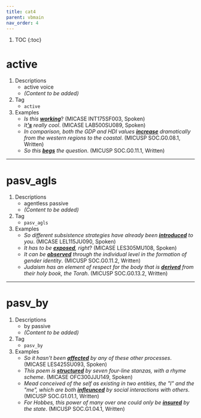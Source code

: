 ```yaml
---
title: cat4
parent: vbmain
nav_order: 4
---
```

1. TOC
{:toc}

# active

1. Descriptions
    - active voice
    - *(Content to be added)*
2. Tag
    - `active`
3. Examples
    - *Is this <ins>**working**</ins>*? (MICASE INT175SF003, Spoken)
    - *It<ins>**'s**</ins> really cool*. (MICASE LAB500SU089, Spoken) 
    - *In comparison, both the GDP and HDI values <ins>**increase**</ins> dramatically from the western regions to the coastal*. (MICUSP SOC.G0.08.1, Written)
    - *So this <ins>**begs**</ins> the question*. (MICUSP SOC.G0.11.1, Written)

---

# pasv_agls

1. Descriptions
    - agentless passive
    - *(Content to be added)*
2. Tag
    - `pasv_agls`
3. Examples
    - *So different subsistence strategies have already been <ins>**introduced**</ins> to you*. (MICASE LEL115JU090, Spoken)
    - *It has to be <ins>**exposed**</ins>, right*? (MICASE LES305MU108, Spoken)
    - *It can be <ins>**observed**</ins> through the individual level in the formation of gender identity*. (MICUSP SOC.G0.11.2, Written)
    - *Judaism has an element of respect for the body that is **<ins>derived</ins>** from their holy book, the Torah*. (MICUSP SOC.G0.13.2, Written)

---

# pasv_by

1. Descriptions
    - by passive
    - *(Content to be added)*
2. Tag
    - `pasv_by`
3. Examples
    - *So it hasn't been <ins>**affected**</ins> by any of these other processes*. (MICASE LES425SU093, Spoken)
    - *This poem is <ins>**structured**</ins> by seven four-line stanzas, with a rhyme scheme*. (MICASE OFC300JJU149, Spoken)
    - *Mead conceived of the self as existing in two entities, the "I" and the "me", which are both <ins>**infleunced**</ins> by social interactions with others*. (MICUSP SOC.G1.01.1, Written)
    - *For Hobbes, this power of many over one could only be <ins>**insured**</ins> by the state*. (MICUSP SOC.G1.04.1, Written)

